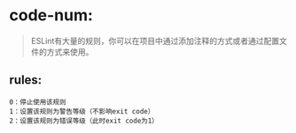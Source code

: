 # code-num:
> ESLint有大量的规则，你可以在项目中通过添加注释的方式或者通过配置文件的方式来使用。

## rules:
~~~
0：停止使用该规则
1：设置该规则为警告等级（不影响exit code）
2：设置该规则为错误等级（此时exit code为1）
~~~